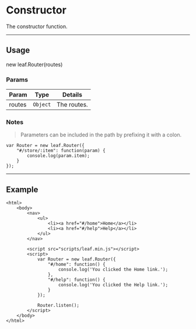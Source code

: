 # Constructor

The constructor function.

----------------------------------------------------------------------

## Usage

new leaf.Router(routes)

### Params

| Param           | Type          | Details                          |
| --------------- | ------------- | -------------------------------- |
| routes          | `Object`      | The routes.                      |

### Notes

> Parameters can be included in the path by prefixing it with a colon.

	var Router = new leaf.Router({
		"#/store/:item": function(param) {
			console.log(param.item);
		}
	});

----------------------------------------------------------------------

## Example

    <html>
        <body>
			<nav>
				<ul>
					<li><a href="#/home">Home</a></li>
					<li><a href="#/help">Help</a></li>
				</ul>
			</nav>

            <script src="scripts/leaf.min.js"></script>
            <script>
				var Router = new leaf.Router({
					"#/home": function() {
						console.log('You clicked the Home link.');
					},
					"#/help": function() {
						console.log('You clicked the Help link.');
					}
				});

            	Router.listen();
            </script>
        </body>
    </html>
